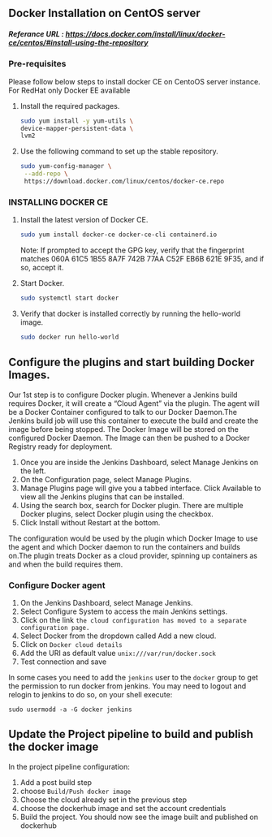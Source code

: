 ## Docker Installation on CentOS server
##### Referance URL : https://docs.docker.com/install/linux/docker-ce/centos/#install-using-the-repository
### Pre-requisites

Please follow below steps to install docker CE on CentoOS server instance. For RedHat only Docker EE available

1. Install the required packages.

   ```sh
   sudo yum install -y yum-utils \
   device-mapper-persistent-data \
   lvm2
   ```

1. Use the following command to set up the stable repository.

   ```sh
   sudo yum-config-manager \
    --add-repo \
    https://download.docker.com/linux/centos/docker-ce.repo
   ```

### INSTALLING DOCKER CE

1. Install the latest version of Docker CE.
   ```sh
   sudo yum install docker-ce docker-ce-cli containerd.io
   ```

   Note: If prompted to accept the GPG key, verify that the fingerprint matches
060A 61C5 1B55 8A7F 742B 77AA C52F EB6B 621E 9F35, and if so, accept it.

1. Start Docker.
   ```sh
   sudo systemctl start docker
   ```

1. Verify that docker is installed correctly by running the hello-world image.
   ```sh
   sudo docker run hello-world
   ```

## Configure the plugins and start building Docker Images.
Our 1st step is to configure Docker plugin. Whenever a Jenkins build requires Docker, it will create a “Cloud Agent” via the plugin. The agent will be a Docker Container configured to talk to our Docker Daemon.The Jenkins build job will use this container to execute the build and create the image before being stopped. The Docker Image will be stored on the configured Docker Daemon. The Image can then be pushed to a Docker Registry ready for deployment.
1. Once you are inside the Jenkins Dashboard, select Manage Jenkins on the left.
1. On the Configuration page, select Manage Plugins.
1. Manage Plugins page will give you a tabbed interface. Click Available to view all the Jenkins plugins that can be installed.
1. Using the search box, search for Docker plugin. There are multiple Docker plugins, select Docker plugin using the checkbox.
1. Click Install without Restart at the bottom.

The configuration would be used by the plugin which Docker Image to use the agent and which Docker daemon to run the containers and builds on.The plugin treats Docker as a cloud provider, spinning up containers as and when the build requires them.
### Configure Docker agent
1. On the Jenkins Dashboard, select Manage Jenkins.
1. Select Configure System to access the main Jenkins settings.
1. Click on the link `the cloud configuration has moved to a separate configuration page.`
1. Select Docker from the dropdown called Add a new cloud.
1. Click on `Docker cloud details`
1. Add the URI as default value `unix:///var/run/docker.sock`
1. Test connection and save

In some cases you need to add the `jenkins` user to the `docker` group to get the permission to run docker from jenkins. You may need to logout and relogin to jenkins
to do so, on your shell execute:
```
sudo usermodd -a -G docker jenkins
```

## Update the Project pipeline to build and publish the docker image

In the project pipeline configuration:

1. Add a post build step
1. choose `Build/Push docker image`
1. Choose the cloud already set in the previous step
1. choose the dockerhub image and set the account credentials
1. Build the project.
You should now see the image built and published on dockerhub
